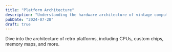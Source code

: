 ```yaml
---
title: "Platform Architecture"
description: "Understanding the hardware architecture of vintage computers and consoles."
pubDate: "2024-07-28"
draft: true
---
```


Dive into the architecture of retro platforms, including CPUs, custom chips, memory maps, and more. 